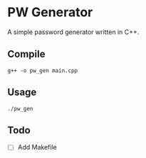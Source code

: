 # PW Generator

A simple password generator written in C++.

## Compile

`g++ -o pw_gen main.cpp`

## Usage

`./pw_gen`

## Todo

- [ ] Add Makefile

